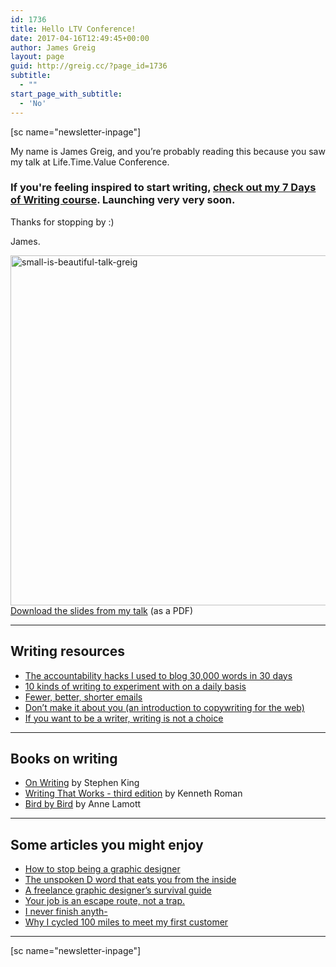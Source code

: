 ```yaml
---
id: 1736
title: Hello LTV Conference!
date: 2017-04-16T12:49:45+00:00
author: James Greig
layout: page
guid: http://greig.cc/?page_id=1736
subtitle:
  - ""
start_page_with_subtitle:
  - 'No'
---
```

[sc name="newsletter-inpage"]

My name is James Greig, and you’re probably reading this because you saw my talk at Life.Time.Value Conference.

### If you're feeling inspired to start writing, [check out my 7 Days of Writing course](/7daysofwriting). Launching very very soon.

Thanks for stopping by :)

James.

<a href="http://bit.ly/greig-write-ltvconf"><img class="alignnone wp-image-750 size-full" src="/media/small-is-beautiful-talk-greig.png" alt="small-is-beautiful-talk-greig" width="1000" height="560" /></a>
<a href="http://bit.ly/greig-write-ltvconf">Download the slides from my talk</a> (as a PDF)

----

## Writing resources 
<ul>
 	<li><a href="http://greig.cc/journal/2014/10/writing-1000-words-daily-accountability-hack">The accountability hacks I used to blog 30,000 words in 30 days</a></li>
 	<li><a href="http://greig.cc/journal/2013/8/10-kinds-of-writing">10 kinds of writing to experiment with on a daily basis</a></li>
 	<li><a href="http://greig.cc/journal/2014/10/fewer-shorter-better-emails">Fewer, better, shorter emails</a></li>
 	<li><a href="http://greig.cc/journal/2015/4/dont-make-it-about-you-copywriting">Don’t make it about you (an introduction to copywriting for the web)</a></li>
 	<li><a href="http://greig.cc/journal/2013/9/if-you-want-to-be-a-writer-writing-is-not-a-choice">If you want to be a writer, writing is not a choice</a></li>
</ul>

----

## Books on writing
- [On Writing](http://amzn.to/2pFxPHI) by Stephen King
- [Writing That Works - third edition](http://amzn.to/2pFbn1t) by Kenneth Roman 
- [Bird by Bird](http://amzn.to/2pFjDPj) by Anne Lamott

----

## Some articles you might enjoy
- [How to stop being a graphic designer](http://greig.cc/how-to-stop-being-a-graphic-designer/)
- [The unspoken D word that eats you from the inside](http://greig.cc/the-unspoken-d-word-depression/)
- [A freelance graphic designer’s survival guide](http://greig.cc/a-freelance-graphic-designers-survival-guide/)
- [Your job is an escape route, not a trap.](http://greig.cc/hate-being-a-graphic-designer/)
- [I never finish anyth-](http://greig.cc/i-never-finish-anyth/)
- [Why I cycled 100 miles to meet my first customer](http://cyclelove.cc/2012/11/why-i-cycled-a-hundred-miles-to-meet-my-first-customer/)

----

[sc name="newsletter-inpage"]

